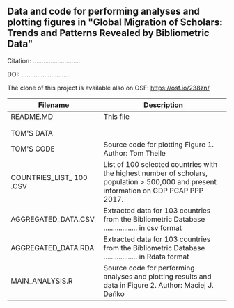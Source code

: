 ## Data and code for performing analyses and plotting figures in "Global Migration of Scholars: Trends and Patterns Revealed by Bibliometric Data"

Citation: ............................

DOI: ............................

The clone of this project is available also on OSF: <https://osf.io/238zn/>

| Filename                  | Description                                                                                                                             |
|------------------|------------------------------------------------------|
| README.MD                 | This file                                                                                                                               |
|                           |                                                                                                                                         |
|                           |                                                                                                                                         |
| TOM'S DATA                |                                                                                                                                         |
| TOM'S CODE                | Source code for plotting Figure 1. Author: Tom Theile                                                                                   |
| COUNTRIES_LIST\_ 100 .CSV | List of 100 selected countries with the highest number of scholars, population \> 500,000 and present information on GDP PCAP PPP 2017. |
| AGGREGATED_DATA.CSV       | Extracted data for 103 countries from the Bibliometric Database .................. in csv format                                        |
| AGGREGATED_DATA.RDA       | Extracted data for 103 countries from the Bibliometric Database .................. in Rdata format                                      |
| MAIN_ANALYSIS.R           | Source code for performing analyses and plotting results and data in Figure 2. Author: Maciej J. Dańko                                  |
